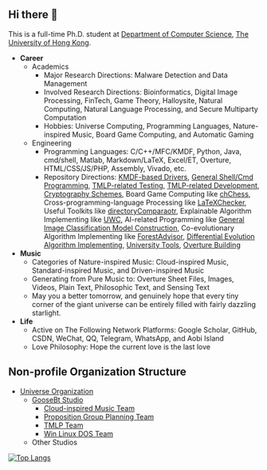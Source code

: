 ## Hi there 👋

This is a full-time Ph.D. student at [Department of Computer Science](https://www.cs.hku.hk/), [The University of Hong Kong](https://www.hku.hk/). 

- **Career**
  - Academics
    - Major Research Directions: Malware Detection and Data Management
    - Involved Research Directions: Bioinformatics, Digital Image Processing, FinTech, Game Theory, Halloysite, Natural Computing, Natural Language Processing, and Secure Multiparty Computation
    - Hobbies: Universe Computing, Programming Languages, Nature-inspired Music, Board Game Computing, and Automatic Gaming
  - Engineering
    - Programming Languages: C/C++/MFC/KMDF, Python, Java, cmd/shell, Matlab, Markdown/LaTeX, Excel/ET, Overture, HTML/CSS/JS/PHP, Assembly, Vivado, etc. 
    - Repository Directions: [KMDF-based Drivers](https://github.com/GooseBt-Studio), [General Shell/Cmd Programming](https://github.com/Win-Linux-DOS-Team/Win-Linux-DOS), [TMLP-related Testing](https://github.com/orgs/TMLP-Team/repositories), [TMLP-related Development](https://github.com/orgs/TMLP-Team/repositories), [Cryptography Schemes](https://github.com/BatchClayderman/Cryptography-Schemes), Board Game Computing like [chChess](https://github.com/BatchClayderman/chChess), Cross-programming-language Processing like [LaTeXChecker](https://github.com/BatchClayderman/LaTeXChecker), Useful Toolkits like [directoryComparaotr](https://github.com/BatchClayderman/directoryComparator), Explainable Algorithm Implementing like [UWC](https://github.com/BatchClayderman/UWC), AI-related Programming like [General Image Classification Model Construction](https://github.com/BatchClayderman/ResNet-Distribution), Co-evolutionary Algorithm Implementing like [ForestAdvisor](https://github.com/BatchClayderman/ForestAdvisor), [Differential Evolution Algorithm Implementing](https://github.com/batchClayderman/DifferentialEvolution), [University Tools](https://github.com/BatchClayderman/University-Tools), [Overture Building](https://github.com/Cloud-inspired-Music-Team/Inspired-Music)
- **Music**
  - Categories of Nature-inspired Music: Cloud-inspired Music, Standard-inspired Music, and Driven-inspired Music
  - Generating from Pure Music to: Overture Sheet Files, Images, Videos, Plain Text, Philosophic Text, and Sensing Text
  - May you a better tomorrow, and genuinely hope that every tiny corner of the giant universe can be entirely filled with fairly dazzling starlight. 
- **Life**
  - Active on The Following Network Platforms: Google Scholar, GitHub, CSDN, WeChat, QQ, Telegram, WhatsApp, and Aobi Island
  - Love Philosophy: Hope the current love is the last love

## Non-profile Organization Structure

- [Universe Organization](https://github.com/Universe-Organization)
  - [GooseBt Studio](https://github.com/GooseBt-Studio)
    - [Cloud-inspired Music Team](https://github.com/Cloud-inspired-Music-Team)
    - [Proposition Group Planning Team](https://github.com/Proposition-Group-Planning-Team)
    - [TMLP Team](https://github.com/TMLP-Team)
    - [Win Linux DOS Team](https://github.com/Win-Linux-DOS-Team)
  - Other Studios

[![Top Langs](https://github-readme-stats.vercel.app/api/top-langs/?username=BatchClayderman&hide=CMake,Objective-C%2B%2B&layout=compact)](https://github.com/BatchClayderman?tab=repositories)

<!--
[![Readme Card](https://github-readme-stats.vercel.app/api/pin/?username=BatchClayderman&repo=LaTeXChecker)](https://github.com/BatchClayderman/LaTeXChecker)
[![Readme Card](https://github-readme-stats.vercel.app/api/pin/?username=BatchClayderman&repo=directoryComparator)](https://github.com/BatchClayderman/directoryComparator)
[![Readme Card](https://github-readme-stats.vercel.app/api/pin/?username=BatchClayderman&repo=UWC)](https://github.com/BatchClayderman/UWC)
[![Readme Card](https://github-readme-stats.vercel.app/api/pin/?username=BatchClayderman&repo=ResNet-Distribution)](https://github.com/BatchClayderman/ResNet-Distribution)
[![Readme Card](https://github-readme-stats.vercel.app/api/pin/?username=BatchClayderman&repo=ForestAdvisor)](https://github.com/BatchClayderman/ForestAdvisor)
[![Readme Card](https://github-readme-stats.vercel.app/api/pin/?username=BatchClayderman&repo=Inspired-Music)](https://github.com/BatchClayderman/Inspired-Music)
>
